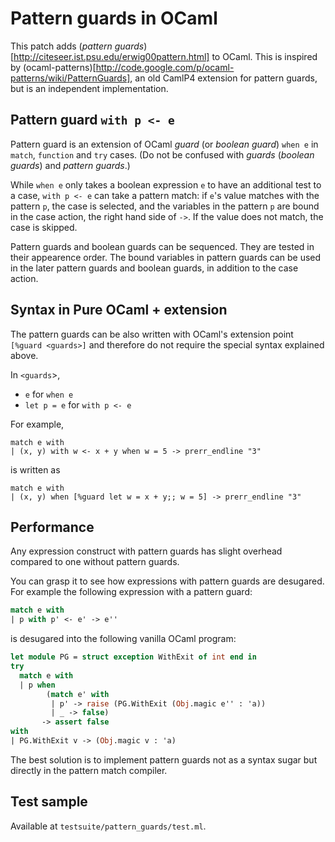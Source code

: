 Pattern guards in OCaml
=====================================

This patch adds (*pattern guards*)[http://citeseer.ist.psu.edu/erwig00pattern.html] to OCaml. This is inspired by (ocaml-patterns)[http://code.google.com/p/ocaml-patterns/wiki/PatternGuards], an old CamlP4 extension for pattern guards, but is an independent implementation.

Pattern guard `with p <- e`
-------------------------------------

Pattern guard is an extension of OCaml *guard* (or *boolean guard*) `when e` 
in `match`, `function` and `try` cases.
(Do not be confused with *guards* (*boolean guards*) and *pattern guards*.)

While `when e` only takes a boolean expression `e` to have an additional test
to a case, `with p <- e` can take a pattern match: if `e`'s value matches 
with the pattern `p`, the case is selected, and the variables 
in the pattern `p` are bound in the case action, the right hand side of `->`.
If the value does not match, the case is skipped.

Pattern guards and boolean guards can be sequenced.
They are tested in their appearence order. The bound variables 
in pattern guards can be used in the later pattern guards and boolean guards,
in addition to the case action.

Syntax in Pure OCaml + extension
-------------------------------------

The pattern guards can be also written with OCaml's extension point
`[%guard <guards>]` and therefore do not require the special syntax explained above.

In `<guards`>, 

* `e` for `when e`
* `let p = e` for `with p <- e`

For example,

```
match e with
| (x, y) with w <- x + y when w = 5 -> prerr_endline "3"
```

is written as

```
match e with
| (x, y) when [%guard let w = x + y;; w = 5] -> prerr_endline "3"
```

Performance
-------------------------------------

Any expression construct with pattern guards has slight overhead
compared to one without pattern guards.

You can grasp it to see how expressions with pattern guards are desugared.
For example the following expression with a pattern guard:

```ocaml
match e with
| p with p' <- e' -> e''
```

is desugared into the following vanilla OCaml program:

```ocaml
let module PG = struct exception WithExit of int end in
try
  match e with
  | p when 
        (match e' with
         | p' -> raise (PG.WithExit (Obj.magic e'' : 'a))
         | _ -> false)
       -> assert false
with
| PG.WithExit v -> (Obj.magic v : 'a)
```

The best solution is to implement pattern guards not as a syntax sugar but directly in the pattern match compiler.

Test sample
---------------------------

Available at `testsuite/pattern_guards/test.ml`.
